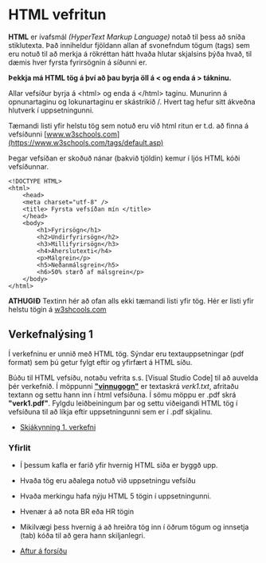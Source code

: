 # HTML vefritun  

**HTML** er ívafsmál _(HyperText Markup Language)_  notað til þess að sníða stiklutexta.  Það inniheldur fjöldann allan af svonefndum tögum (tags) sem eru notuð til að merkja á rökréttan hátt hvaða hlutar skjalsins þýða hvað, til dæmis hver fyrsta fyrirsögnin á síðunni er.

**Þekkja má HTML tög á því að þau byrja öll á   <  og enda á  > tákninu.**

Allar vefsíður byrja á &lt;html> og enda á &lt;/html> taginu.  Munurinn á opnunartaginu og lokunartaginu er skástrikið /.  Hvert tag hefur sitt ákveðna hlutverk í uppsetningunni.

Tæmandi listi yfir helstu tög sem notuð eru við html ritun er t.d. að finna á vefsíðunni [www.w3schools.com](https://www.w3schools.com/tags/default.asp)

Þegar vefsíðan er skoðuð nánar (bakvið tjöldin) kemur í  ljós HTML kóði vefsíðunnar.

```
<!DOCTYPE HTML>
<html>  
	<head>  
	<meta charset="utf-8" /> 
	<title> Fyrsta vefsíðan mín </title>  
	</head>  
	<body>  
		<h1>Fyrirsögn</h1>
		<h2>Undirfyrirsögn</h2>
		<h3>Millifyrirsögn</h3>
		<h4>Áherslutexti</h4>
		<p>Málgrein</p>
		<h5>Neðanmálsgrein</h5>
		<h6>50% stærð af málsgrein</p>
	</body>  
</html>  

```

**ATHUGIÐ** Textinn hér að ofan alls ekki tæmandi listi yfir tög. Hér er listi yfir helstu tögin á [w3shcools.com](https://www.w3schools.com/tags/default.asp)

## Verkefnalýsing 1

Í verkefninu er unnið með HTML tög. Sýndar eru textauppsetningar (pdf format) sem þú getur fylgt eftir og yfirfært á HTML síðu.

Búðu til HTML vefsíðu, notaðu vefrita s.s. [Visual Studio Code] til að auvelda þér verkefnið. 
Í möppunni [**"vinnugogn"**](https://github.com/GJG/Vefhonnun/tree/master/Verkefni1-HTML/vinnugogn) er textaskrá *verk1.txt*, afritaðu textann og settu hann inn í html vefsíðuna. Í sömu möppu er .pdf skrá **"verk1.pdf"**. Fylgdu leiðbeiningum þar og settu viðeigandi HTML tög í vefsíðuna til að líkja eftir uppsetningunni sem er í .pdf skjalinu. 

* [Skjákynning 1. verkefni](https://gjg.github.io/Vefhonnun/)

### Yfirlit

* Í þessum kafla er farið yfir hvernig HTML síða er byggð upp.
* Hvaða tög eru aðalega notuð við uppsetningu vefsíðu
* Hvaða merkingu hafa nýju HTML 5 tögin í uppsetningunni.
* Hvenær á að nota BR eða HR tögin
* Mikilvægi þess hvernig á að hreiðra tög inn í öðrum tögum og innsetja (tab) kóða til að gera hann skiljanlegri.  

* [Aftur á forsíðu](https://github.com/GJG/Vefhonnun)